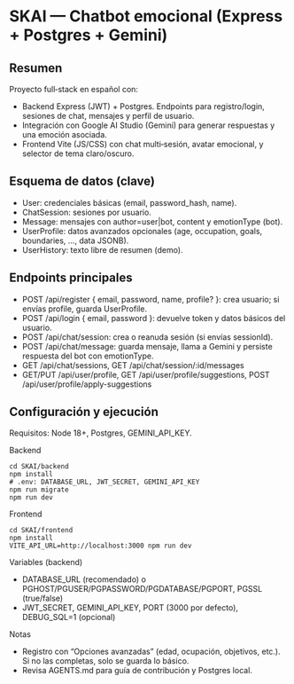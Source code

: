 # SKAI — Chatbot emocional (Express + Postgres + Gemini)

## Resumen
Proyecto full‑stack en español con:
- Backend Express (JWT) + Postgres. Endpoints para registro/login, sesiones de chat, mensajes y perfil de usuario.
- Integración con Google AI Studio (Gemini) para generar respuestas y una emoción asociada.
- Frontend Vite (JS/CSS) con chat multi‑sesión, avatar emocional, y selector de tema claro/oscuro.

## Esquema de datos (clave)
- User: credenciales básicas (email, password_hash, name).
- ChatSession: sesiones por usuario.
- Message: mensajes con author=user|bot, content y emotionType (bot).
- UserProfile: datos avanzados opcionales (age, occupation, goals, boundaries, …, data JSONB).
- UserHistory: texto libre de resumen (demo).

## Endpoints principales
- POST /api/register { email, password, name, profile? }: crea usuario; si envías profile, guarda UserProfile.
- POST /api/login { email, password }: devuelve token y datos básicos del usuario.
- POST /api/chat/session: crea o reanuda sesión (si envías sessionId).
- POST /api/chat/message: guarda mensaje, llama a Gemini y persiste respuesta del bot con emotionType.
- GET /api/chat/sessions, GET /api/chat/session/:id/messages
- GET/PUT /api/user/profile, GET /api/user/profile/suggestions, POST /api/user/profile/apply-suggestions

## Configuración y ejecución
Requisitos: Node 18+, Postgres, GEMINI_API_KEY.

Backend
```
cd SKAI/backend
npm install
# .env: DATABASE_URL, JWT_SECRET, GEMINI_API_KEY
npm run migrate
npm run dev
```

Frontend
```
cd SKAI/frontend
npm install
VITE_API_URL=http://localhost:3000 npm run dev
```

Variables (backend)
- DATABASE_URL (recomendado) o PGHOST/PGUSER/PGPASSWORD/PGDATABASE/PGPORT, PGSSL (true/false)
- JWT_SECRET, GEMINI_API_KEY, PORT (3000 por defecto), DEBUG_SQL=1 (opcional)

Notas
- Registro con “Opciones avanzadas” (edad, ocupación, objetivos, etc.). Si no las completas, solo se guarda lo básico.
- Revisa AGENTS.md para guía de contribución y Postgres local.
